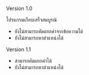 Version 1.0

โปรแกรมเกือบเสร็จสมบูรณ์
 - ยังไม่สามารถคัดแยกคำจากข้อความได้
 - ยังไม่สามารถหาตำแหน่งได้
 
 
Version 1.1
 
 - สามารถคัดแยกคำได้
 - ยังไม่สามารถหาตำแหน่งได้